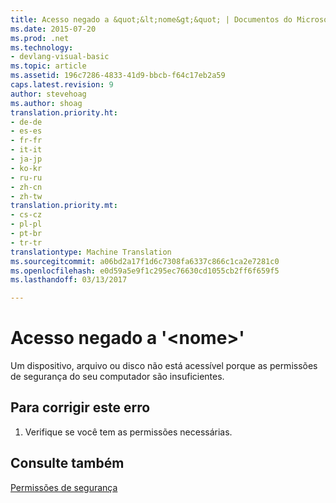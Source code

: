 ```yaml
---
title: Acesso negado a &quot;&lt;nome&gt;&quot; | Documentos do Microsoft
ms.date: 2015-07-20
ms.prod: .net
ms.technology:
- devlang-visual-basic
ms.topic: article
ms.assetid: 196c7286-4833-41d9-bbcb-f64c17eb2a59
caps.latest.revision: 9
author: stevehoag
ms.author: shoag
translation.priority.ht:
- de-de
- es-es
- fr-fr
- it-it
- ja-jp
- ko-kr
- ru-ru
- zh-cn
- zh-tw
translation.priority.mt:
- cs-cz
- pl-pl
- pt-br
- tr-tr
translationtype: Machine Translation
ms.sourcegitcommit: a06bd2a17f1d6c7308fa6337c866c1ca2e7281c0
ms.openlocfilehash: e0d59a5e9f1c295ec76630cd1055cb2ff6f659f5
ms.lasthandoff: 03/13/2017

---
```

# <a name="access-denied-to-39ltnamegt39"></a>Acesso negado a '&lt;nome&gt;'
Um dispositivo, arquivo ou disco não está acessível porque as permissões de segurança do seu computador são insuficientes.  
  
## <a name="to-correct-this-error"></a>Para corrigir este erro  
  
1.  Verifique se você tem as permissões necessárias.  
  
## <a name="see-also"></a>Consulte também  
 [Permissões de segurança](http://msdn.microsoft.com/en-us/b03757b4-e926-4196-b738-3733ced2bda0)
